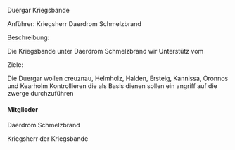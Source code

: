 Duergar Kriegsbande



Anführer: Kriegsherr Daerdrom Schmelzbrand



Beschreibung:

Die Kriegsbande unter Daerdrom Schmelzbrand wir Unterstütz vom 



Ziele:

Die Duergar wollen creuznau, Helmholz, Halden, Ersteig, Kannissa, Oronnos und Kearholm Kontrollieren die als Basis dienen sollen ein angriff auf die zwerge durchzuführen 




#### Mitglieder

Daerdrom Schmelzbrand

Kriegsherr der Kriegsbande